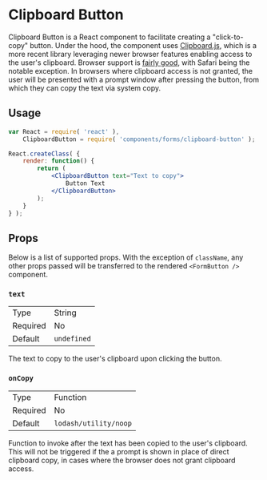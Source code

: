 Clipboard Button
================

Clipboard Button is a React component to facilitate creating a "click-to-copy" button. Under the hood, the component uses [Clipboard.js](https://github.com/zenorocha/clipboard.js), which is a more recent library leveraging newer browser features enabling access to the user's clipboard. Browser support is [fairly good](https://github.com/zenorocha/clipboard.js#browser-support), with Safari being the notable exception. In browsers where clipboard access is not granted, the user will be presented with a prompt window after pressing the button, from which they can copy the text via system copy.

## Usage

```jsx
var React = require( 'react' ),
	ClipboardButton = require( 'components/forms/clipboard-button' );

React.createClass( {
	render: function() {
		return (
			<ClipboardButton text="Text to copy">
				Button Text
			</ClipboardButton>
		);
	}
} );
```

## Props

Below is a list of supported props. With the exception of `className`, any other props passed will be transferred to the rendered `<FormButton />` component.

### `text`

<table>
	<tr><td>Type</td><td>String</td></tr>
	<tr><td>Required</td><td>No</td></tr>
	<tr><td>Default</td><td><code>undefined</code></td></tr>
</table>

The text to copy to the user's clipboard upon clicking the button.

### `onCopy`

<table>
	<tr><td>Type</td><td>Function</td></tr>
	<tr><td>Required</td><td>No</td></tr>
	<tr><td>Default</td><td><code>lodash/utility/noop</code></td></tr>
</table>

Function to invoke after the text has been copied to the user's clipboard. This will not be triggered if the a prompt is shown in place of direct clipboard copy, in cases where the browser does not grant clipboard access.
